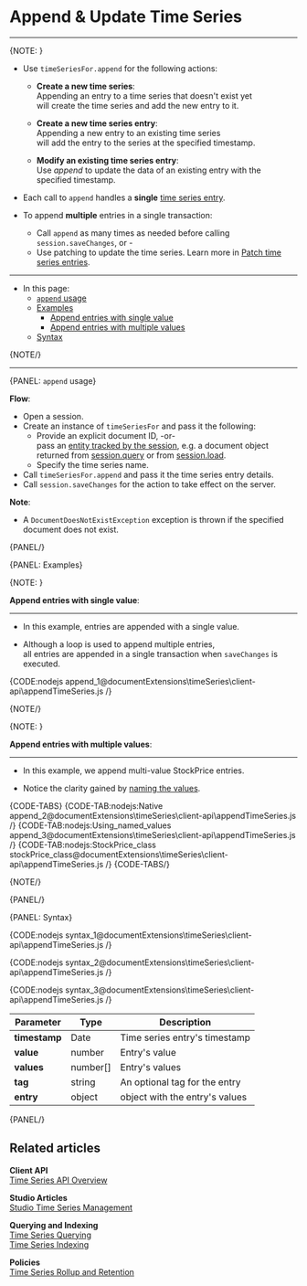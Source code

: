﻿# Append & Update Time Series

---

{NOTE: }

* Use `timeSeriesFor.append` for the following actions:

  * __Create a new time series__:  
    Appending an entry to a time series that doesn't exist yet  
    will create the time series and add the new entry to it.
  
  * __Create a new time series entry__:  
    Appending a new entry to an existing time series  
    will add the entry to the series at the specified timestamp.  

  * __Modify an existing time series entry__:  
    Use _append_ to update the data of an existing entry with the specified timestamp.

* Each call to `append` handles a __single__ [time series entry](../../../../document-extensions/timeseries/design#time-series-entries).

* To append __multiple__ entries in a single transaction:
    * Call `append` as many times as needed before calling `session.saveChanges`, or -
    * Use patching to update the time series. Learn more in [Patch time series entries](../../../../document-extensions/timeseries/client-api/session/patch).

---

* In this page:  
  * [`append` usage](../../../../document-extensions/timeseries/client-api/session/append#append-usage)  
  * [Examples](../../../../document-extensions/timeseries/client-api/session/append#examples)
      * [Append entries with single value](../../../../document-extensions/timeseries/client-api/session/append#append-entries-with-single-value)  
      * [Append entries with multiple values](../../../../document-extensions/timeseries/client-api/session/append#append-entries-with-multiple-values)  
  * [Syntax](../../../../document-extensions/timeseries/client-api/session/append#syntax)
  
{NOTE/}

---

{PANEL: `append` usage}

__Flow__:  

* Open a session.
* Create an instance of `timeSeriesFor` and pass it the following:
    * Provide an explicit document ID, -or-  
      pass an [entity tracked by the session](../../../../client-api/session/what-is-a-session-and-how-does-it-work#unit-of-work-pattern), 
      e.g. a document object returned from [session.query](../../../../client-api/session/querying/how-to-query) or from [session.load](../../../../client-api/session/loading-entities#load).  
    * Specify the time series name.
* Call `timeSeriesFor.append` and pass it the time series entry details.
* Call `session.saveChanges` for the action to take effect on the server.

__Note__:  

* A `DocumentDoesNotExistException` exception is thrown if the specified document does not exist.

{PANEL/}

{PANEL: Examples}

{NOTE: }

<a id="append-entries-with-single-value" /> __Append entries with single value__:

---

* In this example, entries are appended with a single value.

* Although a loop is used to append multiple entries,  
  all entries are appended in a single transaction when `saveChanges` is executed.  

{CODE:nodejs append_1@documentExtensions\timeSeries\client-api\appendTimeSeries.js /}

{NOTE/}

{NOTE: }

<a id="append-entries-with-multiple-values" /> __Append entries with multiple values__:

---

* In this example, we append multi-value StockPrice entries.  

* Notice the clarity gained by [naming the values](../../../../document-extensions/timeseries/client-api/named-time-series-values).

{CODE-TABS}
{CODE-TAB:nodejs:Native append_2@documentExtensions\timeSeries\client-api\appendTimeSeries.js /}
{CODE-TAB:nodejs:Using_named_values append_3@documentExtensions\timeSeries\client-api\appendTimeSeries.js /}
{CODE-TAB:nodejs:StockPrice_class stockPrice_class@documentExtensions\timeSeries\client-api\appendTimeSeries.js /}
{CODE-TABS/}

{NOTE/}

{PANEL/}

{PANEL: Syntax}

{CODE:nodejs syntax_1@documentExtensions\timeSeries\client-api\appendTimeSeries.js /}
      
{CODE:nodejs syntax_2@documentExtensions\timeSeries\client-api\appendTimeSeries.js /}

{CODE:nodejs syntax_3@documentExtensions\timeSeries\client-api\appendTimeSeries.js /}

| Parameter     | Type     | Description                    |
|---------------|----------|--------------------------------|
| __timestamp__ | Date     | Time series entry's timestamp  |
| __value__     | number   | Entry's value                  |
| __values__    | number[] | Entry's values                 |
| __tag__       | string   | An optional tag for the entry  |
| __entry__     | object   | object with the entry's values |

{PANEL/}

## Related articles

**Client API**  
[Time Series API Overview](../../../../document-extensions/timeseries/client-api/overview)  

**Studio Articles**  
[Studio Time Series Management](../../../../studio/database/document-extensions/time-series)  

**Querying and Indexing**  
[Time Series Querying](../../../../document-extensions/timeseries/querying/overview-and-syntax)  
[Time Series Indexing](../../../../document-extensions/timeseries/indexing)  

**Policies**  
[Time Series Rollup and Retention](../../../../document-extensions/timeseries/rollup-and-retention)  
